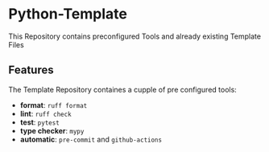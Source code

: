 # Python-Template

This Repository contains preconfigured Tools and already existing Template Files

## Features
The Template Repository containes a cupple of pre configured tools:
- **format**: `ruff format`
- **lint**: `ruff check`
- **test**: `pytest`
- **type checker**: `mypy`
- **automatic**: `pre-commit` and `github-actions`

